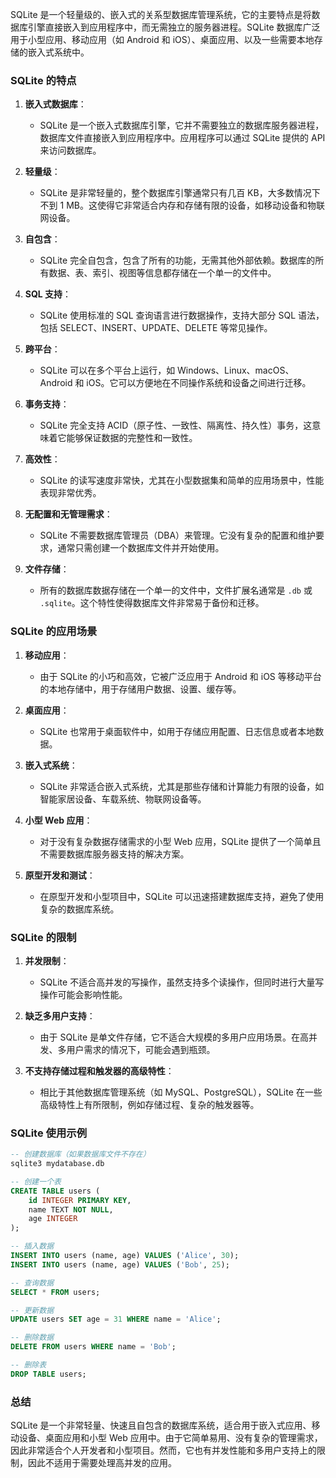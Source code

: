 SQLite 是一个轻量级的、嵌入式的关系型数据库管理系统，它的主要特点是将数据库引擎直接嵌入到应用程序中，而无需独立的服务器进程。SQLite 数据库广泛用于小型应用、移动应用（如 Android 和 iOS）、桌面应用、以及一些需要本地存储的嵌入式系统中。

### SQLite 的特点

1. **嵌入式数据库**：
   - SQLite 是一个嵌入式数据库引擎，它并不需要独立的数据库服务器进程，数据库文件直接嵌入到应用程序中。应用程序可以通过 SQLite 提供的 API 来访问数据库。

2. **轻量级**：
   - SQLite 是非常轻量的，整个数据库引擎通常只有几百 KB，大多数情况下不到 1 MB。这使得它非常适合内存和存储有限的设备，如移动设备和物联网设备。

3. **自包含**：
   - SQLite 完全自包含，包含了所有的功能，无需其他外部依赖。数据库的所有数据、表、索引、视图等信息都存储在一个单一的文件中。

4. **SQL 支持**：
   - SQLite 使用标准的 SQL 查询语言进行数据操作，支持大部分 SQL 语法，包括 SELECT、INSERT、UPDATE、DELETE 等常见操作。

5. **跨平台**：
   - SQLite 可以在多个平台上运行，如 Windows、Linux、macOS、Android 和 iOS。它可以方便地在不同操作系统和设备之间进行迁移。

6. **事务支持**：
   - SQLite 完全支持 ACID（原子性、一致性、隔离性、持久性）事务，这意味着它能够保证数据的完整性和一致性。

7. **高效性**：
   - SQLite 的读写速度非常快，尤其在小型数据集和简单的应用场景中，性能表现非常优秀。

8. **无配置和无管理需求**：
   - SQLite 不需要数据库管理员（DBA）来管理。它没有复杂的配置和维护要求，通常只需创建一个数据库文件并开始使用。

9. **文件存储**：
   - 所有的数据库数据存储在一个单一的文件中，文件扩展名通常是 `.db` 或 `.sqlite`。这个特性使得数据库文件非常易于备份和迁移。

### SQLite 的应用场景

1. **移动应用**：
   - 由于 SQLite 的小巧和高效，它被广泛应用于 Android 和 iOS 等移动平台的本地存储中，用于存储用户数据、设置、缓存等。

2. **桌面应用**：
   - SQLite 也常用于桌面软件中，如用于存储应用配置、日志信息或者本地数据。

3. **嵌入式系统**：
   - SQLite 非常适合嵌入式系统，尤其是那些存储和计算能力有限的设备，如智能家居设备、车载系统、物联网设备等。

4. **小型 Web 应用**：
   - 对于没有复杂数据存储需求的小型 Web 应用，SQLite 提供了一个简单且不需要数据库服务器支持的解决方案。

5. **原型开发和测试**：
   - 在原型开发和小型项目中，SQLite 可以迅速搭建数据库支持，避免了使用复杂的数据库系统。

### SQLite 的限制

1. **并发限制**：
   - SQLite 不适合高并发的写操作，虽然支持多个读操作，但同时进行大量写操作可能会影响性能。

2. **缺乏多用户支持**：
   - 由于 SQLite 是单文件存储，它不适合大规模的多用户应用场景。在高并发、多用户需求的情况下，可能会遇到瓶颈。

3. **不支持存储过程和触发器的高级特性**：
   - 相比于其他数据库管理系统（如 MySQL、PostgreSQL），SQLite 在一些高级特性上有所限制，例如存储过程、复杂的触发器等。

### SQLite 使用示例

```sql
-- 创建数据库（如果数据库文件不存在）
sqlite3 mydatabase.db

-- 创建一个表
CREATE TABLE users (
    id INTEGER PRIMARY KEY,
    name TEXT NOT NULL,
    age INTEGER
);

-- 插入数据
INSERT INTO users (name, age) VALUES ('Alice', 30);
INSERT INTO users (name, age) VALUES ('Bob', 25);

-- 查询数据
SELECT * FROM users;

-- 更新数据
UPDATE users SET age = 31 WHERE name = 'Alice';

-- 删除数据
DELETE FROM users WHERE name = 'Bob';

-- 删除表
DROP TABLE users;
```

### 总结

SQLite 是一个非常轻量、快速且自包含的数据库系统，适合用于嵌入式应用、移动设备、桌面应用和小型 Web 应用中。由于它简单易用、没有复杂的管理需求，因此非常适合个人开发者和小型项目。然而，它也有并发性能和多用户支持上的限制，因此不适用于需要处理高并发的应用。